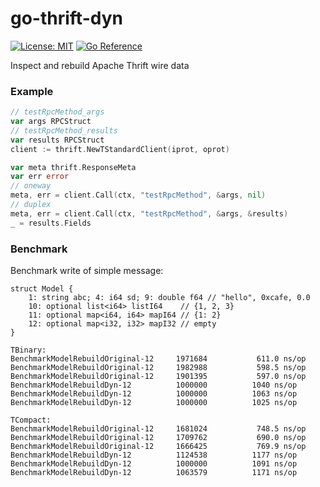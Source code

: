
# go-thrift-dyn

[![License: MIT](https://img.shields.io/badge/License-MIT-yellow.svg)](LICENSE)
[![Go Reference](https://pkg.go.dev/badge/github.com/ii64/go-thrift-dyn.svg)](https://pkg.go.dev/github.com/ii64/go-thrift-dyn)

Inspect and rebuild Apache Thrift wire data



### Example

```go
// testRpcMethod_args
var args RPCStruct
// testRpcMethod_results
var results RPCStruct
client := thrift.NewTStandardClient(iprot, oprot)

var meta thrift.ResponseMeta
var err error
// oneway
meta, err = client.Call(ctx, "testRpcMethod", &args, nil)
// duplex
meta, err = client.Call(ctx, "testRpcMethod", &args, &results)
_ = results.Fields
```

### Benchmark

Benchmark write of simple message:

```thrift
struct Model {
    1: string abc; 4: i64 sd; 9: double f64 // "hello", 0xcafe, 0.0
    10: optional list<i64> listI64    // {1, 2, 3}
    11: optional map<i64, i64> mapI64 // {1: 2}
    12: optional map<i32, i32> mapI32 // empty
}
```

```
TBinary:
BenchmarkModelRebuildOriginal-12     1971684	       611.0 ns/op
BenchmarkModelRebuildOriginal-12     1982988	       598.5 ns/op
BenchmarkModelRebuildOriginal-12     1901395	       597.0 ns/op
BenchmarkModelRebuildDyn-12    	     1000000	      1040 ns/op
BenchmarkModelRebuildDyn-12    	     1000000	      1063 ns/op
BenchmarkModelRebuildDyn-12    	     1000000	      1025 ns/op

TCompact:
BenchmarkModelRebuildOriginal-12     1681024	       748.5 ns/op
BenchmarkModelRebuildOriginal-12     1709762	       690.0 ns/op
BenchmarkModelRebuildOriginal-12     1666425	       769.9 ns/op
BenchmarkModelRebuildDyn-12          1124538	      1177 ns/op
BenchmarkModelRebuildDyn-12          1000000	      1091 ns/op
BenchmarkModelRebuildDyn-12          1063579	      1171 ns/op
```